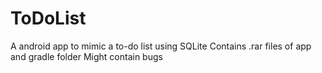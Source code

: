 # ToDoList
A android app to mimic a to-do list using SQLite
Contains .rar files of app and gradle folder
Might contain bugs
